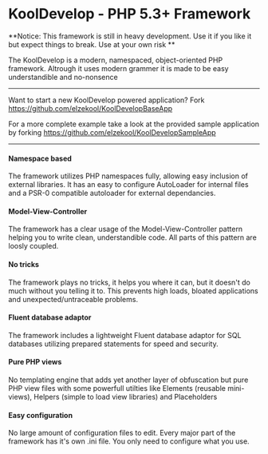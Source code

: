 KoolDevelop - PHP 5.3+ Framework
================================

**Notice: This framework is still in heavy development. Use it if you like it but expect things to break. Use at your own risk **

The KoolDevelop is a modern, namespaced, object-oriented PHP framework. Altrough
it uses modern grammer it is made to be easy understandible and no-nonsence

----------

Want to start a new KoolDevelop powered application? Fork https://github.com/elzekool/KoolDevelopBaseApp

For a more complete example take a look at the provided sample application by forking https://github.com/elzekool/KoolDevelopSampleApp

----------

#### Namespace based
The framework utilizes PHP namespaces fully, allowing easy inclusion of external libraries. It has an easy to configure AutoLoader for internal files and a PSR-0 compatible autoloader for external dependancies.

#### Model-View-Controller
The framework has a clear usage of the Model-View-Controller pattern helping you to write clean, understandible code. All parts of this pattern are loosly coupled.

#### No tricks
The framework plays no tricks, it helps you where it can, but it doesn't do much without you telling it to. This prevents high loads, bloated applications and unexpected/untraceable problems.

#### Fluent database adaptor
The framework includes a lightweight Fluent database adaptor for SQL databases utilizing prepared statements for speed and security.

#### Pure PHP views
No templating engine that adds yet another layer of obfuscation but pure PHP view files with some powerfull utilties like Elements (reusable mini-views), Helpers (simple to load view libraries) and Placeholders

#### Easy configuration
No large amount of configuration files to edit. Every major part of the framework has it's own .ini file. You only need to configure what you use.

